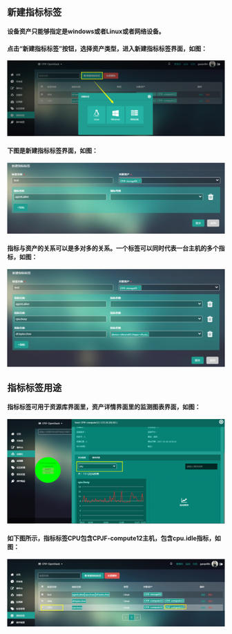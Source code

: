 ## 新建指标标签

#### 设备资产只能够指定是windows或者Linux或者网络设备。

#### 点击“新建指标标签”按钮，选择资产类型，进入新建**指标标签**界面，如图：

![](/assets/指标标签.png)

#### 下图是新建指标标签界面，如图：

![](/assets/指标标签1.png)

#### 指标与资产的关系可以是多对多的关系。一个标签可以同时代表一台主机的多个指标，如图：

![](/assets/指标监控2.png)

## 指标标签用途

#### 指标标签可用于资源库界面里，资产详情界面里的监测图表界面，如图：

![](/assets/指标标签用途.png)

#### 如下图所示，指标标签CPU包含CPJF-compute12主机，包含cpu.idle指标，如图：

![](/assets/指标标签2.png)

















